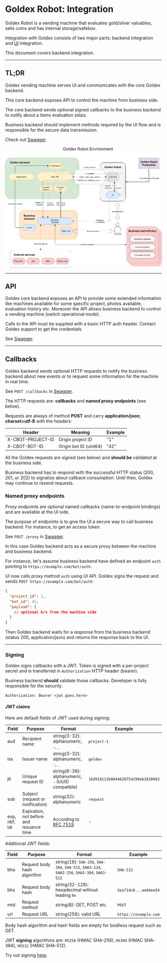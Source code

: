 # Goldex Robot: Integration

Goldex Robot is a vending machine that evaluates gold/silver valuables, sells coins and has internal storage/safebox.

Integration with Goldex consists of two major parts: backend integration and [UI](https://github.com/goldexrobot/core.integration.ui) integration.

This document covers backend integration.

---

## TL;DR

Goldex vending machine serves UI and communicates with the core Goldex backend.

This core backend exposes API to control the machine from business side.

The core backend sends optional signed callbacks to the business backend to notify about a items evaluation steps.

Business backend should implement methods required by the UI flow and is responsible for the secure data transmission.

Check out [Swagger](https://goldexrobot.github.io/core.integration.backend/).

![Goldex environment](/docs/images/goldex_env.png)

---

## API

Goldex core backend exposes an API to provide some extended information like machines available for some specific project, photos available, evaluation history etc.
Moreover the API allows business backend to control a vending machine (switch operational mode).

Calls to the API must be supplied with a basic HTTP auth header. Contact Goldex support to get the credentials.

See [Swagger](https://goldexrobot.github.io/core.integration.backend/#api-v1).

---

## Callbacks

Goldex backend sends optional HTTP requests to notify the business backend about new events or to request some information for the machine in real time.

See `POST /callbacks` in [Swagger](https://goldexrobot.github.io/core.integration.backend/#api-v1).

The HTTP requests are: **callbacks** and **named proxy endpoints** (see below).

Requests are always of method **POST** and carry **application/json; charset=utf-8** with the headers:

| Header | Meaning | Example |
| --- | --- | --- |
| X-CBOT-PROJECT-ID | Origin project ID | "1" |
| X-CBOT-BOT-ID | Origin bot ID (uint64) | "42" |

All the Goldex requests are signed (see below) and **should be** validated at the business side.

Business backend has to respond with the successful HTTP status (200, 201, or 202) to signalize about callback consumption. Until then, Goldex may continue to resend requests.

### Named proxy endpoints

Proxy endpoints are optional named callbacks (name-to-endpoint bindings) and are available at the UI side.

The purpose of endpoints is to give the UI a secure way to call business backend. For instance, to get an access token.

See `POST /proxy` in [Swagger](https://goldexrobot.github.io/core.integration.backend/#api-v1).

In this case Goldex backend acts as a secure proxy between the machine and business backend.

For instance, let's assume business backend have defined an endpoint `auth` pointing to `https://example.com/bot/auth`.

UI now calls proxy method `auth` using UI API. Goldex signs the request and sends `POST https://example.com/bot/auth`:

```json
{
  "project_id": 1,
  "bot_id": 42,
  "payload": {
    // optional k/v from the machine side
  }
}
```

Then Goldex backend waits for a response from the business backend (status 200, application/json) and returns the response back to the UI.

---

### Signing

Goldex signs callbacks with a JWT. Token is signed with a per-project secret and is transferred in `Authorization` HTTP header (bearer).

Business backend **should** validate those callbacks. Developer is fully responsible for the security.

```text
Authorization: Bearer <jwt.goes.here>
```

#### JWT claims

Here are default fields of JWT used during signing:

| Field | Purpose | Format | Example |
| --- | --- | --- | --- |
| aud | Recipient name | string(3-32): alphanumeric, `-`, `_` | `project-1` |
| iss | Issuer name | string(3-32): alphanumeric, `-`, `_` | `goldex` |
| jti | Unique request ID | string(6-36): alphanumeric, `-` (UUID compatible) | `16d918112b0844628754299eb1810963` |
| sub | Subject (request or notification) | string(32): alphanumeric | `request` |
| exp, nbf, iat | Expiration, not before and issuance time | According to [RFC 7519](https://datatracker.ietf.org/doc/html/rfc7519#section-4.1.5) | - |

Additional JWT fields:

| Field | Purpose | Format | Example |
| --- | --- | --- | --- |
| bha | Request body hash algorithm | string(16): `SHA-256`, `SHA-384`, `SHA-512`, `SHA3-224`, `SHA3-256`, `SHA3-384`, `SHA3-512` | `SHA-512` |
| bhs | Request body hash | string(32-128): hexadecimal without leading `0x` | `5ea71dc6...ae04ee54` |
| mtd | Request method | string(8): GET, POST etc. | `POST` |
| url | Request URL | string(256): valid URL | `https://example.com` |

Body hash algorithm and hash fields are empty for bodiless request such as GET.

JWT **signing** algorithms are: `HS256` (HMAC SHA-256), `HS384` (HMAC SHA-384), `HS512` (HMAC SHA-512).

Try out signing [here](https://goldexrobot.github.io/core.integration.backend/signature/).
